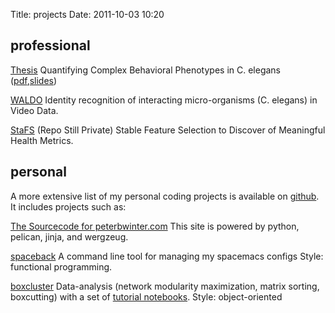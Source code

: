 Title: projects
Date: 2011-10-03 10:20

## professional

[Thesis](https://amaral.northwestern.edu/resources/software/waldo)
Quantifying Complex Behavioral Phenotypes in C. elegans ([pdf](https://amaral.northwestern.edu/resources/software/waldo),[slides](https://amaral.northwestern.edu/resources/software/waldo))

[WALDO](https://amaral.northwestern.edu/resources/software/waldo)
Identity recognition of interacting micro-organisms (C. elegans)
in Video Data.

[StaFS](https://github.com/amarallab/worm_behavior)
(Repo Still Private) Stable Feature Selection to Discover of Meaningful Health Metrics.

## personal
A more extensive list of my personal coding projects is available on [github](https://github.com/peterwinter/). It includes projects such as:

[The Sourcecode for peterbwinter.com](https://github.com/peterwinter/personal_website)
This site is powered by python, pelican, jinja, and wergzeug.


[spaceback](https://github.com/peterwinter/spaceback)
A command line tool for managing my spacemacs configs
Style: functional programming.

[boxcluster](https://github.com/peterwinter/boxcluster)
Data-analysis (network modularity maximization, matrix sorting, boxcutting)
with a set of [tutorial notebooks](https://github.com/peterwinter/boxcluster_tutorial).
Style: object-oriented
